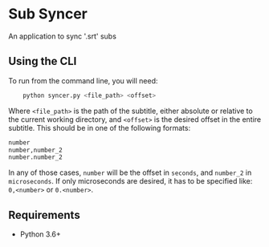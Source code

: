 # Sub Syncer

An application to sync '.srt' subs

## Using the CLI

To run from the command line, you will need:

```sh
    python syncer.py <file_path> <offset>
```

Where `<file_path>` is the path of the subtitle, either absolute or relative to the current working directory, and `<offset>` is the desired offset in the entire subtitle. This should be in one of the following formats:

```py
number
number,number_2
number.number_2
```

In any of those cases, `number` will be the offset in `seconds`, and `number_2` in `microseconds`. If only microseconds are desired, it has to be specified like: `0,<number>` or `0.<number>`.

## Requirements

+ Python 3.6+
